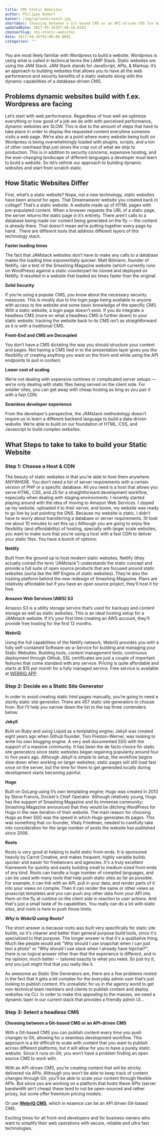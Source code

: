 ```yaml
---
title: CMS Static Websites
author: Philippe Bodart
banner: /img/uploads/saas5.jpg
shortdesc: Choosing between a Git-based CMS or an API-driven CMS for managing and updating your Static Website
updatedDate: 2017-05-16T07:40:10.678Z
cmsUserSlug: cms-static-websites
date: 2017-04-26T03:00:00.000Z
categories: ""
---
```


You are most likely familiar with Wordpress to build a website. Wordpress is using what is called in technical terms the LAMP Stack. Static websites are using the JAM Stack. 
JAM Stack stands for JavaScript, APIs, & Markup; it’s an approach to building websites that allows you to have all the web performance and security benefits of a static website along with the dynamic capabilities of a database-driven CMS.

## **Problems dynamic websites build with f.ex. Wordpress are facing**
Let’s start with web performance. Regardless of how well we optimize everything or how good of a job we do with with perceived performance, dynamic websites are SLOW. This is due to the amount of steps that have to take place in order to display the requested content everytime someone visits a web page.
We’re also at a point where every website being built on Wordpress  is being overwhelmingly loaded with plugins, scripts, and a ton of other overhead that just slows the crap out of what we ship to production. This is in addition to security concerns, expensive hosting, and the ever-changing landscape of different languages a developer must learn to build a website.
So let’s rethink our approach to building dynamic websites and start from scratch static.

## **How Static Websites Differ**
First, what’s a static website? Nope, not a new technology, static websites have been around for ages. That Dreamweaver website you created back in college? That’s a static website. A website made up of HTML pages with pre-populated content.
When a browser requests the URL of a static page, the server returns the static page in it’s entirety. There aren’t calls to a database being made nor content being generated on the fly — the content is already there.
That doesn’t mean we’re putting together every page by hand . There are different tools that address different layers of this technology stack. 

**Faster loading times**

The fact that JAMstack websites don’t have to make any calls to a database makes the loading time exponentially quicker.
Matt Biilmann, founder of Netlify, ran a test of the Smashing Magazine website (which currently runs on WordPress) against a static counterpart he cloned and deployed on Netlify. It resulted in a website that loaded six times faster than the original.

**Solid Security**

If you’re using a popular CMS, you know about the necessary security measures. This is mostly due to the login page being available to anyone with access to the website and some basic knowledge of the specific CMS. With a static website, a login page doesn’t exist.
If you do integrate a headless CMS (more on what a headless CMS is further down) to your static website, tracking the website back to its CMS isn’t as straightforward as it is with a traditional CMS.

**Front-End and CMS are Decoupled**

You don’t have a CMS dictating the way you should structure your content and pages. Not having a CMS tied in to the presentation layer gives you the flexibility of creating anything you want on the front-end while using the API endpoints to pull in content.

**Lower cost of scaling**

We’re not dealing with expensive runtimes or complicated server setups — we’re only dealing with static files being served on the client side. For smaller sites, you can get away with cheap hosting as long as you pair it with a fast CDN.

**Seamless developer experience**

From the developer’s perspective, the JAMstack methodology doesn’t require us to learn a different backend language to build a data-driven website. We’re able to build on our foundation of HTML, CSS, and Javascript to build complex websites.

## What Steps to take to take to build your Static Website

### Step 1: Choose a Host & CDN
The beauty of static websites is that you’re able to host them anywhere. ANYWHERE.
You don’t need a list of server requirements with a certain version of PHP or a specific database. All you need is a host that allows you serve HTML, CSS, and JS for a straightforward development workflow, especially when dealing with staging environments.
I recently started playing around with the idea of moving to Amazon Web Services. I zipped up my website, uploaded it to their server, and boom, my website was ready to go live by just pointing the DNS. Because my website is static, I didn’t have to worry about transferring a database or server requirements. (It took me about 10 minutes to set this up.)
Although you are going to enjoy the flexibility (and affordability) of hosting, specially with larger scale websites, you want to make sure that you’re using a host with a fast CDN to deliver your static files. You have a bunch of options:

**Netlify**

Built from the ground up to host modern static websites, Netlify (they actually coined the term “JAMstack”) understands the static concept and provide a full suite of open source products that are focused around static websites (sorta like the WP Engine of static websites). They’re also the hosting platform behind the new redesign of Smashing Magazine. Plans are relatively affordable but if you have an open source project, they’ll host it for free.

**Amazon Web Services (AWS) S3**

Amazon S3 is a utility storage service that’s used for backups and content storage as well as static websites. This is an ideal hosting setup for a JAMstack website. If it’s your first time creating an AWS account, they’ll provide free hosting for the first 12 months.

**WebriQ**

Using the full capabilities of the Netlify network, WebriQ provides you with a fully self-contained Software-as-a-Service for building and managing your Static Websites. Building tools, content management tools, continuous deployment through Github, SSL certificates are just a couple of important features that come standard with any service. Pricing is quite affordable and starts at $15 per month for a fully managed service. Free service is available at [WEBRIQ APP](http://app.webriq.com)

### Step 2: Decide on a Static Site Generator
In order to avoid creating static html pages manually, you’re going to need a sturdy static site generator.
There are 457 static site generators to choose from. But I’ll help you narrow down the list to the top three contenders below.

**Jekyll**

Built on Ruby and using Liquid as a templating engine; Jekyll was created eight years ago when Github founder, Tom Preston-Werner, was looking to write his own blogging engine. A very well documented SSG with the support of a massive community. It has been the de facto choice for static site generators since static websites began regaining popularity around four to five years ago.
Although Jekyll is simple to setup, the workflow begins slow down when working on larger websites; static pages will still load fast once on the server, but the time for them to get generated locally during development starts becoming painful.

**Hugo**

Built on GoLang using it’s own templating engine; Hugo was created in 2013 by Steve Francia, Docker’s Chief Operator. Although relatively young, Hugo has the support of Smashing Magazine and its immense community; Smashing Magazine announced that they would be ditching WordPress for Hugo in the new iteration of their website. The main reason for choosing Hugo as their SSG was the speed in which Hugo generates its pages. This was something that co-founder, Vitaly Friedman, needed to carefully take into consideration for the large number of posts the website has published since 2006.

**Roots**

Roots is very good at helping to build static front-ends. It is sponsored heavily by Carrot Creative, and makes frequent, highly variable builds quicker and easier for freelancers and agencies. It's a truly excellent framework for quickly and easily building small to medium sized front-ends of any kind.
Roots can handle a huge number of compiled languages, and can be used with many tools that help push static sites as far as possible. For example, it can link with an API, pull in your data, and render parts of it into your views on compile. Then it can render the same or other views as javascript templates and you can push any other data from your API into them on the fly at runtime on the client side in reaction to user actions. And that's just a small taste of its capabilities. You really can do a lot with static sites, and roots is here to push those limits.

***Why is WebriQ using Roots?***

The short answer is because roots was built very specifically for static site builds, so it's cleaner and better than general purpose build tools, since it's specialized to that purpose. The longer answer is that it's a qualitative thing. Much like people would ask "Why should I use snapchat when I can just text a photo" or "Why should I use slack when I already have hipchat?", there is no logical answer other than that the experience is different, and in my opinion, much better -- tailored exactly to what you need. So just try it, and you just might find that you really like it.

As awesome as Static Site Generators are, there are a few problems rooted in the fact that it gets a bit complex for the everyday admin user that’s just looking to publish content. It’s unrealistic for us in the agency world to get non-technical team members and clients to publish content and deploy websites via CLI.
In order to make this appealing to the masses, we need a dynamic layer in our current stack that provides a friendly admin UI…

### Step 3: Select a headless CMS

**Choosing between a Git-based CMS or an API-driven CMS**

With a Git-based CMS you can publish content every time you push changes to Git, allowing for a seamless development workflow. This approach is a bit difficult to scale with content that you want to publish across different platforms, but it will allow for you to have a purely static website. Since it runs on Git, you won’t have a problem finding an open source CMS to work with.

With an API-driven CMS, you’re creating content that will be strictly delivered via APIs. Although you won’t be able to keep track of content changes through Git, you’ll be able to scale your content through flexible APIs. But since you are working on a platform that hosts these APIs (server bandwidth ain’t cheap) these tend to not be open-sourced and rather pricey, but some offer freemium pricing models.

Or use **[WebriQ CMS](http://app.webriq.com)**, which in essence can be an API driven Git-based CMS. 

Exciting times for all front-end developers and for business owners who want to simplify their web operations with secure, reliable and ultra fast technologies. 